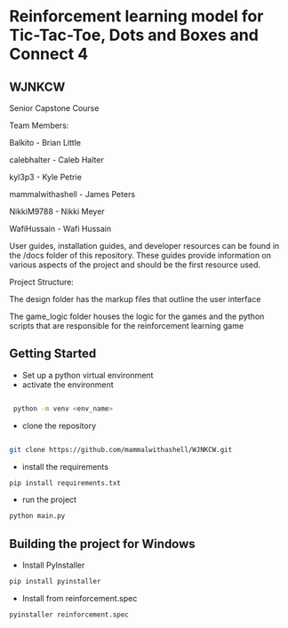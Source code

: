 # Reinforcement learning model for Tic-Tac-Toe, Dots and Boxes and Connect 4
## WJNKCW

Senior Capstone Course

Team Members:

Balkito - Brian Little

calebhalter - Caleb Halter

kyl3p3 - Kyle Petrie

mammalwithashell - James Peters

NikkiM9788 - Nikki Meyer

WafiHussain - Wafi Hussain


User guides, installation guides, and developer resources can be found in the /docs folder of this repository. These guides provide information on various aspects of the project and should be the first resource used.


Project Structure:

The design folder has the markup files that outline the user interface

The game_logic folder houses the logic for the games and the python scripts that are responsible for the reinforcement learning game

## Getting Started

* Set up a python virtual environment
* activate the environment

```bash

 python -m venv <env_name>

```

* clone the repository

```bash

git clone https://github.com/mammalwithashell/WJNKCW.git
```

* install the requirements

```bash
pip install requirements.txt
```

* run the project

```bash
python main.py
```

## Building the project for Windows

* Install PyInstaller

```bash
pip install pyinstaller
```

* Install from reinforcement.spec

```bash
pyinstaller reinforcement.spec
```
